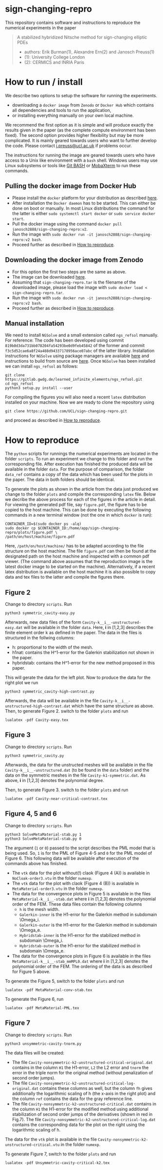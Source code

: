 # sign-changing-repro
This repository contains software and instructions to reproduce the numerical experiments in the paper
> A stabilized hybridized Nitsche method for sign-changing elliptic PDEs
>
> * authors: Erik Burman(1), Alexandre Ern(2) and Janosch Preuss(1)
> * (1): University College London
> * (2): CERMICS and INRIA Paris

# How to run / install
We describe two options to setup the software for running the experiments. 

* downloading a `docker image` from `Zenodo` or `Docker Hub` which contains all dependencies and tools to run the application,
* or installing everything manually on your own local machine. 

We recommend the first option as it is simple and will produce exactly the results given in the paper (as the complete compute environment has been fixed). The second option provides higher flexibility but may be more complicated. It is mainly geared towards users who want to further develop the code.  Please contact <j.preuss@ucl.ac.uk> if problems occur. 

The instructions for running the image are geared towards users who have access to a Unix like environment with a `bash` shell.
Windows users may use Linux subsystems or tools like [Git BASH](https://gitforwindows.org/) or [MobaXterm](https://mobaxterm.mobatek.net/) to 
run these commands.

## Pulling the docker image from Docker Hub 
* Please install the `docker` platform for your distribution as described [here](https://docs.docker.com/get-docker/).
* After installation the `Docker daemon` has to be started. This can either be done on boot or manually. In most Linux 
distributions the command for the latter is either `sudo systemctl start docker` or `sudo service docker start`.
* Pull the docker image using the command `docker pull janosch2888/sign-changing-repro:v2`. 
* Run the image with `sudo docker run -it janosch2888/sign-changing-repro:v2 bash`.
* Proceed further as described in [How to reproduce](#repro).

## Downloading the docker image from Zenodo
* For this option the first two steps are the same as above.
* The image can be downloaded [here]( ). 
* Assuming that `sign-changing-repro.tar` is the filename of the downloaded image, please load the image with `sudo docker load < sign-changing-repro.tar`.
* Run the image with `sudo docker run -it janosch2888/sign-changing-repro:v2 bash`.
* Proceed further as described in [How to reproduce](#repro).

## Manual installation

We need to install `NGSolve` and a small extension called `ngs_refsol` manually. For reference: The code has been developed 
using commit `819b0d3da731bb078204fa54293be0d9feb45842` of the former and commit `f3c5d52cae6a8f24a488d94337178956ace07abc` of the latter library. 
Installation instructions for `NGSolve` using package managers are available [here](https://ngsolve.org/downloads) and instructions 
to build from source are [here](https://docu.ngsolve.org/latest/install/install_sources.html). Once `NGSolve` has been installed we can 
install `ngs_refsol` as follows: 

    git clone https://gitlab.gwdg.de/learned_infinite_elements/ngs_refsol.git 
    cd ngs_refsol
    python3 setup.py install --user

For compiling the figures you will also need a recent `latex` distribution installed on your machine.
Now we are ready to clone the repository using 

    git clone https://github.com/UCL/sign-changing-repro.git 

and proceed as described in [How to reproduce](#repro).
 

# <a name="repro"></a> How to reproduce
The `python` scripts for runnings the numerical experiments are located in the folder `scripts`.
To run an experiment we change to this folder and run the corresponding file.
After execution has finished the produced data will be available in the folder `data`.
For the purpose of comparison, the folder `data_ref` contains a copy of the data which has been used for the plots in the paper.
The data in both folders should be identical.

To generate the plots as shown in the article from the data just produced we change to the folder `plots`
and compile the corresponding `latex` file.
Below we decribe the above process for each of the figures in the article in detail.
For viewing the generated pdf file, say `figure.pdf`, the figure has to be copied to the host machine.
This can be done by executing the following commands in a new terminal window (not the one in which `docker` is run):

    CONTAINER_ID=$(sudo docker ps -alq)
    sudo docker cp $CONTAINER_ID:/home/app/sign-changing-repro/plots/figure.pdf \
    /path/on/host/machine/figure.pdf

Here, `/path/on/host/machine/` has to be adapted according to the file structure on the host machine.
The file `figure.pdf` can then be found at the designated path on the host machine and inspected with a common pdf viewer.
(The command above assumes that the reproduction image is the latest docker image to be started on the machine).
Alternatively, if a recent latex distribution is available on the host machine it is also possible to copy data and tex files to the latter and
compile the figures there.


## <a name="Fig2"></a> Figure 2
Change to directory `scripts`. Run

    python3 symmetric_cavity-easy.py  

Afterwards, new data files of the form `Cavity-k__i__-unstructured-easy.dat` will be available in the folder `data`. Here, __i__ in [1,2,3] describes the finite element order k as 
defined in the paper. The data in the files is structured in the follwing columns: 

* h: proportional to the width of the mesh. 
* h1nat: contains the H^1-error for the Galerkin stabilization not shown in the paper. 
* hybridstab: contains the H^1-error for the new method proposed in this paper.

This will gerate the data for the left plot. Now to produce the data for the right plot we run 

    python3 symmetric_cavity-high-contrast.py 
  
Afterwards, the data will be available in the file `Cavity-k__i__-unstructured-high-contrast.dat` which have the same structure as above.
Then, to generate Figure 2. switch to the folder `plots` and run 
 
    lualatex -pdf Cavity-easy.tex 

## <a name="Fig2"></a> Figure 3
Change to directory `scripts`. Run

    python3 symmetric_cavity.py 
  
Afterwards, the data for the unstructed meshes will be available in the file `Cavity-k__i__-unstructured.dat` (to be found in the `data` folder) and 
the data on the symmetric meshes in the file `Cavity-k1-symmetric.dat`. As above, __i__ in [1,2,3] denotes the polynomial degree.
 
Then, to generate Figure 3. switch to the folder `plots` and run 
 
    lualatex -pdf Cavity-near-critical-contrast.tex


## <a name="Fig2"></a> Figure 4, 5 and 6 
Change to directory `scripts`. Run

    python3 SolveMetaMaterial-stab.py 1
    python3 SolveMetaMaterial-stab.py 0 

The argument (`1` or `0`) passed to the script describes the PML model that is being used. So, `1` is for the PML of 
Figure 4-5 and `0` for the PML model of Figure 6. 
This following data will be available after execution of the commands above has finished.  

* The `vtk` data for the plot without(!) claok (Figure 4 (A)) is available in `NoCloak-order3.vtu` in the folder `numexp`.
* The `vtk` data for the plot with claok (Figure 4 (B)) is available in `MetaMaterial-order3.vtu` in the folder `numexp`.
* The data for the convergence plots in Figure 5 is available in the files `MetaMaterial-k__i__-stab.dat` where __i__ in [1,2,3] denotes the 
polynomial order of the FEM. These data files contain the following columns 
  * `h` is the mesh width. 
  * `Galerkin-inner` is the H1-error for the Galerkin method in subdomain \Omega_i.  
  * `Galerkin-outer` is the H1-error for the Galerkin method in subdomain \Omega_e.
  * `Hybridstab-inner` is the H1-error for the stabilized method in subdomain \Omega_i. 
  * `Hybridstab-outer` is the H1-error for the stabilized method in subdomain \Omega_e. 
*  The data for the convergence plots in Figure 6 is available in the files `MetaMaterial-k__i__-stab_mmMPL0.dat` where __i__ in [1,2,3] denotes the 
polynomial order of the FEM. The ordering of the data is as described for Figure 5 above. 

To generate the Figure 5, switch to the folder `plots` and run 

    lualatex -pdf MetaMaterial-conv-stab.tex

To generate the Figure 6, run 

    lualatex -pdf MetaMaterial-PML.tex


## <a name="Fig2"></a> Figure 7
Change to directory `scripts`. Run

    python3 unsymmetric-cavity-tnorm.py 

The data files will be created:
* The file `Cavity-nonsymmetric-k2-unstructured-critical-original.dat` contains in the column `H1` the H1-error, `L2` the L2 error and `tnorm` the error in the triple norm 
for the original method (without penalization of second order jumps).
* The file `Cavity-nonsymmetric-k2-unstructured-critical-log-original.dat` contains these columns as well, but the column `fh` gives additionally the logarithmic scaling of h (the x-axis in the right plot) and the column `ref` contains the data for the gray reference line.
* The file `Cavity-nonsymmetric-k2-unstructured-critical.dat` contains in the column `H1` the H1-error for the modified method using additional stabilization of second order 
jumps of the derivatives (shown in red in Fig.7). The file `Cavity-nonsymmetric-k2-unstructured-critical-log.dat` contains the corresponding data for the plot on the right 
using the logarithmic scaling of h.

The data for the `vtk` plot is available in the file `Cavity-nonsymmetric-k2-unstructured-critical.vtu` in the folder `numexp`.

To generate Figure 7, switch to the folder `plots` and run 

    lualatex -pdf Unsymmetric-cavity-critical-k2.tex



